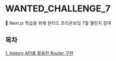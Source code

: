 # WANTED_CHALLENGE_7
🧠 Next.js 학습을 위해 원티드 프리온보딩 7월 챌린지 참여

## 목차
[1. history API를 활용한 Router 구현](https://github.com/tenenger7125/WANTED_CHALLENGE_7/tree/main/router)
